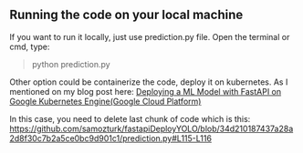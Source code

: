 
## Running the code on your local machine
If you want to run it locally, just use prediction.py file. Open the terminal or cmd, type:
> python prediction.py

Other option could be containerize the code, deploy it on kubernetes. As I mentioned on my blog post here: [Deploying a ML Model with FastAPI on Google Kubernetes Engine(Google Cloud Platform)](https://medium.com/analytics-vidhya/deploying-a-ml-model-with-fastapi-on-google-kubernetes-engine-google-cloud-platform-bc2adbe0a35a)

In this case, you need to delete last chunk of code which is this:
https://github.com/samozturk/fastapiDeployYOLO/blob/34d210187437a28a2d8f30c7b2a5ce0bc9d901c1/prediction.py#L115-L116
